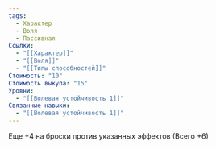 ```yaml
---
tags:
  - Характер
  - Воля
  - Пассивная
Ссылки:
  - "[[Характер]]"
  - "[[Воля]]"
  - "[[Типы способностей]]"
Стоимость: "10"
Стоимость выкупа: "15"
Уровни:
  - "[[Волевая устойчивость 1]]"
Связанные навыки:
  - "[[Волевая устойчивость 1]]"
---
```

Еще +4 на броски против указанных эффектов (Всего +6)